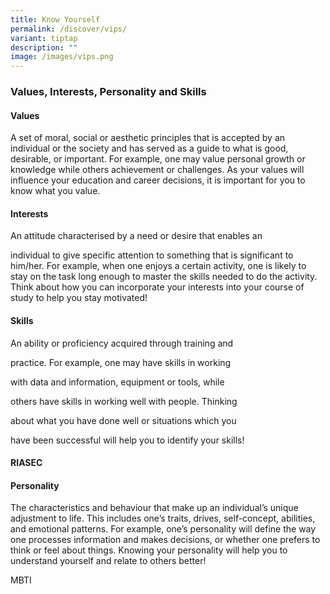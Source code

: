 ```yaml
---
title: Know Yourself
permalink: /discover/vips/
variant: tiptap
description: ""
image: /images/vips.png
---
```

<h3>Values, Interests, Personality and Skills</h3>
<h4>Values</h4>
<p>A set of moral, social or aesthetic principles that is accepted by an
individual or the society and has served as a guide to what is good, desirable,
or important. For example, one may value personal growth or knowledge while
others achievement or challenges. As your values will influence your education
and career decisions, it is important for you to know what you value.</p>
<h4>Interests</h4>
<p>An attitude characterised by a need or desire that enables an</p>
<p>individual to give specific attention to something that is significant
to him/her. For example, when one enjoys a certain activity, one is likely
to stay on the task long enough to master the skills needed to do the activity.
Think about how you can incorporate your interests into your course of
study to help you stay motivated!</p>
<h4>Skills</h4>
<p>An ability or proficiency acquired through training and</p>
<p>practice. For example, one may have skills in working</p>
<p>with data and information, equipment or tools, while</p>
<p>others have skills in working well with people. Thinking</p>
<p>about what you have done well or situations which you</p>
<p>have been successful will help you to identify your skills!</p>
<h4>RIASEC</h4>
<h4>Personality</h4>
<p>The characteristics and behaviour that make up an individual’s unique
adjustment to life. This includes one’s traits, drives, self-concept, abilities,
and emotional patterns. For example, one’s personality will define the
way one processes information and makes decisions, or whether one prefers
to think or feel about things. Knowing your personality will help you to
understand yourself and relate to others better!</p>
<p>MBTI</p>
<p></p>
<p></p>